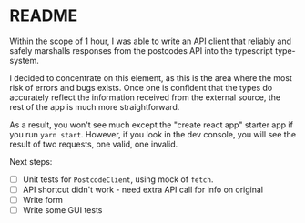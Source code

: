 # README

Within the scope of 1 hour, I was able to write an API client that
reliably and safely marshalls responses from the
postcodes API into the typescript type-system.

I decided to concentrate on this element, as this is the area where
the most risk of errors and bugs exists. Once one is confident that
the types do accurately reflect the information received from the
external source, the rest of the app is much more straightforward.

As a result, you won't see much except the "create react app" starter
app if you run `yarn start`. However, if you look in the dev console,
you will see the result of two requests, one valid, one invalid.

Next steps:
- [ ] Unit tests for `PostcodeClient`, using mock of `fetch`.
- [ ] API shortcut didn't work - need extra API call for info on original
- [ ] Write form
- [ ] Write some GUI tests